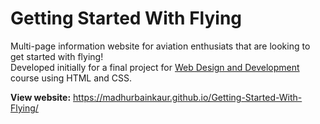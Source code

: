 # Getting Started With Flying

Multi-page information website for aviation enthusiats that are looking to get started with flying! </br>
Developed initially for a final project for <a href="https://courses.opened.uoguelph.ca/search/publicCourseSearchDetails.do?method=load&courseId=20303996">Web Design and Development</a> course using HTML and CSS.

**View website:** https://madhurbainkaur.github.io/Getting-Started-With-Flying/
